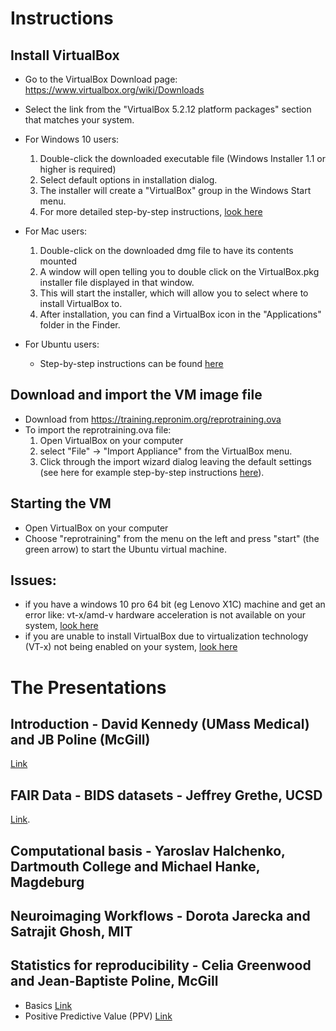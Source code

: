 # Instructions
## Install VirtualBox
- Go to the VirtualBox Download page: https://www.virtualbox.org/wiki/Downloads
- Select the link from the "VirtualBox 5.2.12 platform packages" section that matches your system.

- For Windows 10 users:
  1. Double-click the downloaded executable file (Windows Installer 1.1 or higher is required)
  2. Select default options in installation dialog.
  3. The installer will create a "VirtualBox" group in the Windows Start menu.
  4. For more detailed step-by-step instructions, [look here](https://websiteforstudents.com/installing-virtualbox-windows-10/)

- For Mac users:
  1. Double-click on the downloaded dmg file to have its contents mounted
  2. A window will open telling you to double click on the VirtualBox.pkg installer file displayed in that window.
  3. This will start the installer, which will allow you to select where to install VirtualBox to.
  4. After installation, you can find a VirtualBox icon in the "Applications" folder in the Finder.
 
- For Ubuntu users:
  - Step-by-step instructions can be found [here](https://websiteforstudents.com/install-virtualbox-latest-on-ubuntu-16-04-lts-17-04-17-10/)
    
## Download and import the VM image file
- Download from https://training.repronim.org/reprotraining.ova
- To import the reprotraining.ova file:
  1. Open VirtualBox on your computer
  2. select "File" -> "Import Appliance" from the VirtualBox menu.
  3. Click through the import wizard dialog leaving the default settings (see here for example step-by-step instructions [here](https://docs.oracle.com/cd/E26217_01/E26796/html/qs-import-vm.html)).

## Starting the VM
- Open VirtualBox on your computer
- Choose "reprotraining" from the menu on the left and press "start" (the green arrow) to start the Ubuntu virtual machine.
  
## Issues: 
- if you have a windows 10 pro 64 bit (eg Lenovo X1C) machine and get an error like: 
  vt-x/amd-v hardware acceleration is not available on your system, [look here](https://docs.microsoft.com/en-us/virtualization/hyper-v-on-windows/quick-start/enable-hyper-v#enable-the-hyper-v-role-through-settings)
- if you are unable to install VirtualBox due to virtualization technology (VT-x) not being enabled on your system, [look here](https://docs-old.fedoraproject.org/en-US/Fedora/13/html/Virtualization_Guide/sect-Virtualization-Troubleshooting-Enabling_Intel_VT_and_AMD_V_virtualization_hardware_extensions_in_BIOS.html)

# The Presentations
## Introduction - David Kennedy (UMass Medical) and JB Poline (McGill)
[Link](https://github.com/ReproNim/ohbm2018-training/blob/master/Introduction/HandsOn_Motivation.pdf)

## FAIR Data - BIDS datasets  - Jeffrey Grethe, UCSD
[Link](https://github.com/ReproNim/ohbm2018-training/blob/master/section1/OHBM_FAIR_Training_Corrected.pdf).

## Computational basis  - Yaroslav Halchenko, Dartmouth College and Michael Hanke, Magdeburg

## Neuroimaging Workflows - Dorota Jarecka and Satrajit Ghosh, MIT

## Statistics for reproducibility  - Celia Greenwood and Jean-Baptiste Poline, McGill
- Basics [Link](https://github.com/ReproNim/ohbm2018-training/blob/master/section4/section41/basics2.pdf)
- Positive Predictive Value (PPV) [Link](https://github.com/ReproNim/ohbm2018-training/blob/master/section4/section42/Positive-Predictive-Value.ipynb)
